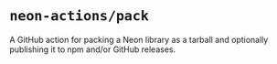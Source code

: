 # `neon-actions/pack`

A GitHub action for packing a Neon library as a tarball and optionally publishing it to npm and/or GitHub releases.
